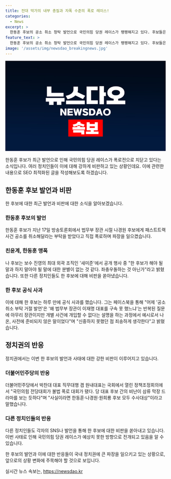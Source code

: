 ```yaml
---
title: 전대 막가의 내부 총질과 자폭 수준의 폭로 레이스!
categories:
  - News
excerpt: >
  한동훈 후보의 공소 취소 청탁 발언으로 국민의힘 당권 레이스가 팽팽해지고 있다. 후보들은 자기파를 겨냥해 맹폭을 퍼붓고, 친윤계 인물들도 이에 합세해 비판을 쏟아내고 있다. 한 후보는 사과하며 해당 발언이 신중하지 못한 것이라고 밝혀, 향후 재판에 대한 법률적 지원을 약속하고 있는데, 이에 대한 반대 의견도 존재한다. 후보들 간의 갈등은 거세지고 있으며, 이에 대한 논란과 우려가 커지고 있다.
feature_text: >
  한동훈 후보의 공소 취소 청탁 발언으로 국민의힘 당권 레이스가 팽팽해지고 있다. 후보들은 자기파를 겨냥해 맹폭을 퍼붓고, 친윤계 인물들도 이에 합세해 비판을 쏟아내고 있다. 한 후보는 사과하며 해당 발언이 신중하지 못한 것이라고 밝혀, 향후 재판에 대한 법률적 지원을 약속하고 있는데, 이에 대한 반대 의견도 존재한다. 후보들 간의 갈등은 거세지고 있으며, 이에 대한 논란과 우려가 커지고 있다.
image: '/assets/img/newsdao_breakingnews.jpg'
---
```


<p><img src="/assets/img/newsdao_breakingnews.jpg" alt="ranknews 속보" /></p>

<p>한동훈 후보가 최근 발언으로 인해 국민의힘 당권 레이스가 폭로전으로 치닫고 있다는 소식입니다. 여러 정치인들이 이에 대해 강하게 비판하고 있는 상황인데요. 이에 관련한 내용으로 SEO 최적화된 글을 작성해보도록 하겠습니다.</p>

<h2>한동훈 후보 발언과 비판</h2>

<p>한 후보에 대한 최근 발언과 비판에 대한 소식을 알아보겠습니다.</p>

<h3>한동훈 후보의 발언</h3>

<p>한동훈 후보가 지난 17일 방송토론회에서 법무부 장관 시절 나경원 후보에게 패스트트랙 사건 공소를 취소해달라는 부탁을 받았다고 직접 폭로하며 파장을 일으켰습니다.</p>

<h3>친윤계, 한동훈 맹폭</h3>

<p>나 후보는 보수 진영의 최대 외곽 조직인 '새미준'에서 공개 행사 중 "한 후보가 해야 될 말과 하지 말아야 될 말에 대한 분별이 없는 것 같다. 좌충우돌하는 것 아닌가"라고 밝혔습니다. 또한 다른 정치인들도 한 후보에 대해 비판을 쏟아냈습니다.</p>

<h3>한 후보 공식 사과</h3>

<p>이에 대해 한 후보는 하루 만에 공식 사과를 했습니다. 그는 페이스북을 통해 "어제 '공소 취소 부탁 거절 발언'은 '왜 법무부 장관이 이재명 대표를 구속 못 했느냐'는 반복된 질문에 아무리 장관이지만 개별 사건에 개입할 수 없다는 설명을 하는 과정에서 예시로서 나온, 사전에 준비되지 않은 말이었다"며 "신중하지 못했던 점 죄송하게 생각한다"고 밝혔습니다.</p>

<h2>정치권의 반응</h2>

<p>정치권에서는 이번 한 후보의 발언과 사태에 대한 강한 비판이 이루어지고 있습니다.</p>

<h3>더불어민주당의 반응</h3>

<p>더불어민주당에서 박찬대 대표 직무대행 겸 원내대표는 국회에서 열린 정책조정회의에서 "국민의힘 전당대회가 불법 폭로 대회가 됐다. 당 대표 후보 간의 비난이 삼류 막장 드라마를 보는 듯하다"며 "사실이라면 한동훈·나경원·원희룡 후보 모두 수사대상"이라고 말했습니다.</p>

<h3>다른 정치인들의 반응</h3>

<p>다른 정치인들도 각자의 SNS나 발언을 통해 한 후보에 대한 비판을 쏟아내고 있습니다. 이번 사태로 인해 국민의힘 당권 레이스가 예상치 못한 방향으로 전개되고 있음을 알 수 있습니다.</p>

<p>한 후보의 발언과 이에 대한 반응들이 국내 정치권에 큰 파장을 일으키고 있는 상황으로, 앞으로의 상황 변화에 주목해야 할 것으로 보입니다.</p>
실시간 뉴스 속보는, <a href="https://newsdao.kr" rel="dofollow">https://newsdao.kr</a>


